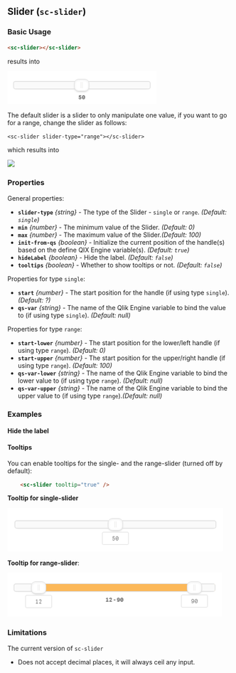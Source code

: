 ## Slider (`sc-slider`)

### Basic Usage

```html
<sc-slider></sc-slider>
```

results into

![](docs/images/sc-slider--default.png)

The default slider is a slider to only manipulate one value, if you want to go for a range, change the slider as follows:

```
<sc-slider slider-type="range"></sc-slider>
```

which results into

![](sc-slider-default-range.png)

### Properties

General properties:  

- **`slider-type`** *{string}* - The type of the Slider - `single` or `range`. *(Default: `single`)*
- **`min`** *{number}* - The minimum value of the Slider. *(Default: 0)*
- **`max`** *{number}* - The maximum value of the Slider.*(Default: 100)*
- **`init-from-qs`** *{boolean}* - Initialize the current position of the handle(s) based on the define QIX Engine variable(s). *(Default: `true`)*
- **`hideLabel`** *{boolean}* - Hide the label. *(Default: `false`)*
- **`tooltips`** *{boolean}* - Whether to show tooltips or not. *(Default: `false`)*

Properties for type `single`:  

- **`start`** *{number}* - The start position for the handle (if using type `single`). *(Default: ?)*
- **`qs-var`** *{string}* - The name of the Qlik Engine variable to bind the value to (if using type `single`). *(Default: null)*

Properties for type `range`:  

- **`start-lower`** *{number}* - The start position for the lower/left handle (if using type `range`). *(Default: 0)*
- **`start-upper`** *{number}* - The start position for the upper/right handle (if using type `range`). *(Default: 100)*
- **`qs-var-lower`** *{string}* - The name of the Qlik Engine variable to bind the lower value to (if using type `range`). *(Default: null)*
- **`qs-var-upper`** *{string}* - The name of the Qlik Engine variable to bind the upper value to (if using type `range`).*(Default: null)*

### Examples

#### Hide the label

#### Tooltips

You can enable tooltips for the single- and the range-slider (turned off by default):

```html
	<sc-slider tooltip="true" />
```


**Tooltip for single-slider**

![](docs/images/sc-slider--tooltip-single.png)

**Tooltip for range-slider**:

![](docs/images/sc-slider--tooltip-range.png)

### Limitations

The current version of `sc-slider`

- Does not accept decimal places, it will always ceil any input.
